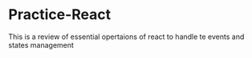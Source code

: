 # Practice-React
This is a review of essential opertaions of react to handle te events and states management
